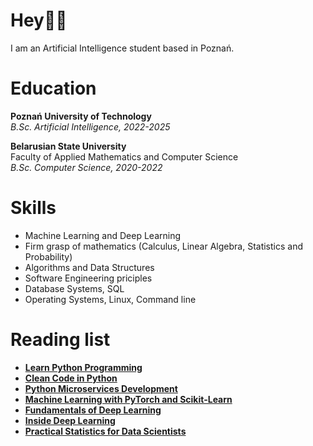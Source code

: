 # Hey👋🏻

I am an Artificial Intelligence student based in Poznań.

# Education

**Poznań University of Technology**  
*B.Sc. Artificial Intelligence, 2022-2025*  


**Belarusian State University**  
Faculty of Applied Mathematics and Computer Science  
*B.Sc. Computer Science, 2020-2022*  

# Skills

- Machine Learning and Deep Learning
- Firm grasp of mathematics (Calculus, Linear Algebra, Statistics and Probability)
- Algorithms and Data Structures
- Software Engineering priciples
- Database Systems, SQL
- Operating Systems, Linux, Command line

# Reading list

- [**Learn Python Programming**](https://www.packtpub.com/product/learn-python-programming-third-edition/9781801815093)
- [**Clean Code in Python**](https://www.packtpub.com/product/clean-code-in-python-second-edition/9781800560215)
- [**Python Microservices Development**](https://www.packtpub.com/product/python-microservices-development-second-edition/9781801076302)
- [**Machine Learning with PyTorch and Scikit-Learn**](https://www.packtpub.com/product/machine-learning-with-pytorch-and-scikit-learn/9781801819312)
- [**Fundamentals of Deep Learning**](https://www.oreilly.com/library/view/fundamentals-of-deep/9781492082170/)
- [**Inside Deep Learning**](https://www.manning.com/books/inside-deep-learning)
- [**Practical Statistics for Data Scientists**](https://www.oreilly.com/library/view/practical-statistics-for/9781492072935/)
